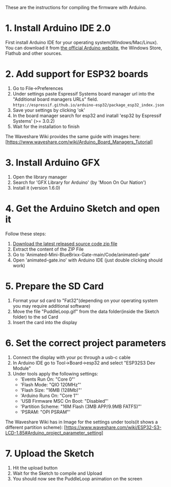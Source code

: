 These are the instructions for compiling the firmware with Arduino.


# 1. Install Arduino IDE 2.0

First install Arduino IDE for your operating system(Windows/Mac/Linux). You can download it from [the official Arduino website](https://www.arduino.cc/en/software/), the Windows Store, Flathub and other sources.

# 2. Add support for ESP32 boards

1. Go to File->Preferences
2. Under settings paste Espressif Systems board manager url into the "Additional board managers URLs" field.
	`https://espressif.github.io/arduino-esp32/package_esp32_index.json`
3. Save your settings by clicking 'ok'
4. In the board manager search for esp32 and inatall 'esp32 by Espressif Systems' (>= 3.0.2)
5. Wait for the installation to finish

The Waveshare Wiki provides the same guide with images here:  
[https://www.waveshare.com/wiki/Arduino_Board_Managers_Tutorial]

# 3. Install Arduino GFX

1. Open the library manager
2. Search for 'GFX Library for Arduino' (by 'Moon On Our Nation')
3. Install it (version 1.6.0)

# 4. Get the Arduino Sketch and open it

Follow these steps:  
1. [Download the latest released source code zip file](https://github.com/Nexusnui/Animated-Mini-BlueBrixx-Gate/releases/latest/download/Animated-Mini-BlueBrixx-Gate.zip)
2. Extract the content of the ZIP File
3. Go to 'Animated-Mini-BlueBrixx-Gate-main/Code/animated-gate'
4. Open 'animated-gate.ino' with Arduino IDE (just double clicking should work)

# 5. Prepare the SD Card

1. Format your sd card to "Fat32"(depending on your operating system you may require additional software)
2. Move the file "PuddleLoop.gif" from the data folder(inside the Sketch folder) to the sd Card
3. Insert the card into the display

# 6. Set the correct project parameters

1. Connect the display with your pc through a usb-c cable
2. In Arduino IDE go to Tool->Board->esp32 and select "ESP32S3 Dev Module"
3. Under tools apply the following settings:
   - 'Events Run On: "Core 0"'
   - 'Flash Mode: "QIO 120MHz"'
   - 'Flash Size: "16MB (128Mb)"'
   - 'Arduino Runs On: "Core 1"'
   - 'USB Firmware MSC On Boot: "Disabled"'
   - 'Partition Scheme: "16M Flash (3MB APP/9.9MB FATFS)"'
   - 'PSRAM: "OPI PSRAM"'
   
The Waveshare Wiki has in Image for the settings under tools(it shows a different partition scheme):
[https://www.waveshare.com/wiki/ESP32-S3-LCD-1.85#Arduino_project_parameter_setting]

# 7. Upload the Sketch

1. Hit the upload button
2. Wait for the Sketch to compile and Upload
3. You should now see the PuddleLoop animation on the screen